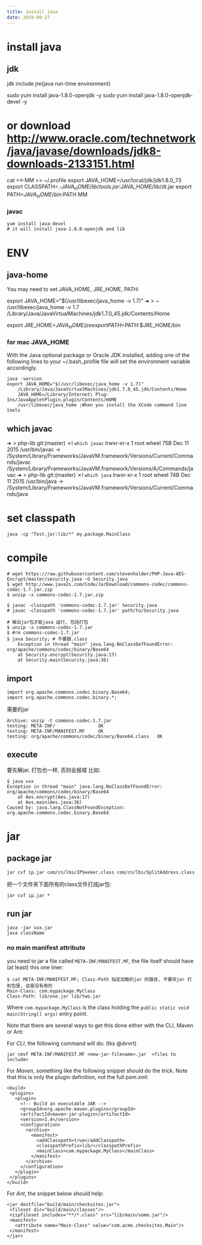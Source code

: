 ```yaml
---
title: install java
date: 2018-09-27
---
```

# install java

## jdk
jdk include jre(java run-time environment)

  sudo yum install java-1.8.0-openjdk -y
  sudo yum install java-1.8.0-openjdk-devel -y
  # or download http://www.oracle.com/technetwork/java/javase/downloads/jdk8-downloads-2133151.html

  cat <<-MM >> ~/.profile
  export JAVA_HOME=/usr/local/jdk/jdk1.8.0_73
  export CLASSPATH=.:$JAVA_HOME/lib/tools.jar:$JAVA_HOME/lib/dt.jar
  export PATH=$JAVA_HOME/bin:$PATH
  MM

### javac

    yum install java-devel
    # it will install java-1.8.0-openjdk and lib

# ENV

## java-home
You may need to set JAVA_HOME, JRE_HOME, PATH:

  export JAVA_HOME="$(/usr/libexec/java_home -v 1.7)"
  ➜ > ~ /usr/libexec/java_home -v 1.7
  /Library/Java/JavaVirtualMachines/jdk1.7.0_45.jdk/Contents/Home

  export JRE_HOME=$JAVA_HOME/jre
  export PATH=$PATH:$JRE_HOME/bin

### for mac JAVA_HOME
With the Java optional package or Oracle JDK installed, adding one of the following lines to your ~/.bash_profile file will set the environment variable accordingly.

    java -version
    export JAVA_HOME="$(/usr/libexec/java_home -v 1.7)"
        /Library/Java/JavaVirtualMachines/jdk1.7.0_45.jdk/Contents/Home
        JAVA_HOME=/Library/Internet\ Plug-Ins/JavaAppletPlugin.plugin/Contents/HOME
        /usr/libexec/java_home ;When you install the XCode command line tools

## which javac

  ➜ > php-lib git:(master) ✗l `which javac`
  lrwxr-xr-x  1 root  wheel    75B Dec 11  2015 /usr/bin/javac -> /System/Library/Frameworks/JavaVM.framework/Versions/Current/Commands/javac
  /System/Library/Frameworks/JavaVM.framework/Versions/A/Commands/javac
  ➜ > php-lib git:(master) ✗l `which java`
  lrwxr-xr-x  1 root  wheel    74B Dec 11  2015 /usr/bin/java ->
  /System/Library/Frameworks/JavaVM.framework/Versions/Current/Commands/java

# set classpath

    java -cp "Test.jar:lib/*" my.package.MainClass

# compile

	# wget https://raw.githubusercontent.com/stevenholder/PHP-Java-AES-Encrypt/master/security.java -O Security.java
    $ wget http://www.java2s.com/Code/JarDownload/commons-codec/commons-codec-1.7.jar.zip
    $ unzip -x commons-codec-1.7.jar.zip

	$ javac -classpath 'commons-codec-1.7.jar' Security.java
	# javac -classpath 'commons-codec-1.7.jar' path/to/Security.java

    # 解出jar包才能java 运行, 包括打包
    $ unzip -x commons-codec-1.7.jar
    $ #rm commons-codec-1.7.jar
    $ java Security; # 不要跟.class
        Exception in thread "main" java.lang.NoClassDefFoundError: org/apache/commons/codec/binary/Base64
    	at Security.encrypt(Security.java:17)
    	at Security.main(Security.java:36)

## import

    import org.apache.commons.codec.binary.Base64;
    import org.apache.commons.codec.binary.*;

需要的jar

    Archive: unzip -t commons-codec-1.7.jar
    testing: META-INF/                OK
    testing: META-INF/MANIFEST.MF     OK
    testing: org/apache/commons/codec/binary/Base64.class   OK

## execute
要先解jar, 打包也一样, 否则会报错 比如:

    $ java xxx
    Exception in thread "main" java.lang.NoClassDefFoundError: org/apache/commons/codec/binary/Base64
    	at Aes.encrypt(Aes.java:17)
    	at Aes.main(Aes.java:36)
    Caused by: java.lang.ClassNotFoundException: org.apache.commons.codec.binary.Base64

# jar

## package jar

    jar cvf ip.jar com/cn/lbs/IPSeeker.class com/cn/lbs/SplitAddress.class

把一个文件夹下面所有的class文件打成jar包:

    jar cvf ip.jar *

## run jar

    java -jar xxx.jar
    java className

### no main manifest attribute
you need to jar a file called `META-INF/MANIFEST.MF`, the file itself should have (at least) this one liner:

    $ cat META-INF/MANIFEST.MF; Class-Path 指定加载的jar 的路径, 不要将jar 打到包里, 这是没有用的
    Main-Class: com.mypackage.MyClass
    Class-Path: lib/one.jar lib/two.jar

Where `com.mypackage.MyClass` is the class holding the `public static void main(String[] args)` entry point.

Note that there are several ways to get this done either with the CLI, Maven or Ant:

For *CLI*, the following command will do: (tks @dvvrt)

    jar cmvf META-INF/MANIFEST.MF <new-jar-filename>.jar  <files to include>

For *Maven*, something like the following snippet should do the trick. Note that this is only the plugin definition, not the full pom.xml:

    <build>
     <plugins>
       <plugin>
         <!-- Build an executable JAR -->
         <groupId>org.apache.maven.plugins</groupId>
         <artifactId>maven-jar-plugin</artifactId>
         <version>2.4</version>
         <configuration>
           <archive>
             <manifest>
               <addClasspath>true</addClasspath>
               <classpathPrefix>lib/</classpathPrefix>
               <mainClass>com.mypackage.MyClass</mainClass>
             </manifest>
           </archive>
         </configuration>
       </plugin>
     </plugins>
    </build>

For *Ant*, the snippet below should help:

    <jar destfile="build/main/checksites.jar">
     <fileset dir="build/main/classes"/>
     <zipfileset includes="**/*.class" src="lib/main/some.jar"/>
     <manifest>
       <attribute name="Main-Class" value="com.acme.checksites.Main"/>
     </manifest>
    </jar>